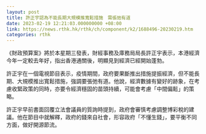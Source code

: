 ```yaml
---
layout: post
title: 許正宇認為不能長期大規模推寬鬆措施　需張弛有道
date: 2023-02-19 12:21:03.000000000 +08:00
link: https://news.rthk.hk/rthk/ch/component/k2/1688496-20230219.htm
categories: rthk
---
```


《財政預算案》將於本星期三發表，財經事務及庫務局局長許正宇表示，本港經濟今年一定較去年好，指出香港通關後，明顯見到經濟已經開始蓬勃。

許正宇在一個電視節目表示，疫情期間，政府要果斷推出措施提振經濟，但不能長期、大規模推出寬鬆措施，強調要張弛有道。他說，經濟數據有變好的跡象，在考慮收緊政策的同時，亦要令經濟穩固的苗頭持續，可能會考慮「中間偏鬆」的策略。

許正宇早前書面回覆立法會議員的質詢時提到，政府會審慎考慮調整博彩稅的建議。他在節目中就解釋，政府的錢來自社會，形容政府「不懂生錢」，要平衡不同方面，做好開源節流。
